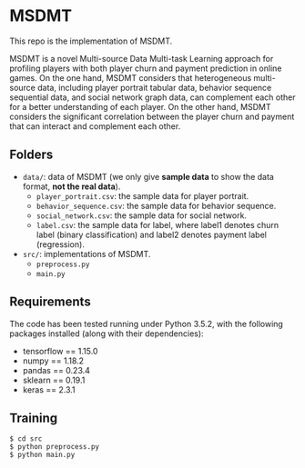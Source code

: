# MSDMT

This repo is the implementation of MSDMT.

MSDMT is a novel Multi-source Data Multi-task Learning approach for profiling players with both player churn and payment prediction in online games. 
On the one hand, MSDMT considers that heterogeneous multi-source data, including player portrait tabular data, behavior sequence sequential data, and social network graph data, can complement each other for a better understanding of each player.
On the other hand, MSDMT considers the significant correlation between the player churn and payment that can interact and complement each other.

## Folders
- `data/`: data of MSDMT (we only give **sample data** to show the data format, **not the real data**).
  - `player_portrait.csv`: the sample data for player portrait.
  - `behavior_sequence.csv`: the sample data for behavior sequence.
  - `social_network.csv`: the sample data for social network.
  - `label.csv`: the sample data for label, where label1 denotes churn label (binary classification) and label2 denotes payment label (regression).
- `src/`: implementations of MSDMT.
  - `preprocess.py`
  - `main.py`

## Requirements
The code has been tested running under Python 3.5.2, with the following packages installed (along with their dependencies):
- tensorflow == 1.15.0
- numpy == 1.18.2
- pandas == 0.23.4
- sklearn == 0.19.1
- keras == 2.3.1

## Training
```
$ cd src
$ python preprocess.py 
$ python main.py 
```